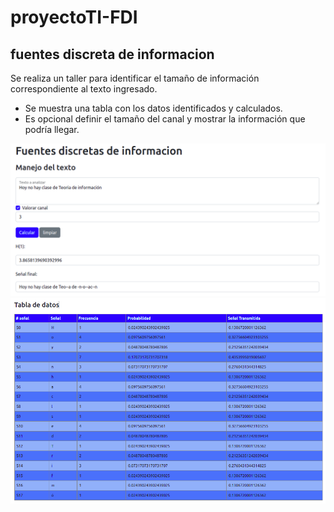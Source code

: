 # proyectoTI-FDI
## fuentes discreta de informacion

Se realiza un taller para identificar el tamaño de información correspondiente al texto ingresado.
* Se muestra una tabla con los datos identificados y calculados.
* Es opcional definir el tamaño del canal y mostrar la información que podría llegar.

![alt text](https://github.com/blackarez/proyectoTI-FDI/blob/main/Gallery/img1.png?raw=true)
![alt text](https://github.com/blackarez/proyectoTI-FDI/blob/main/Gallery/img2.png?raw=true)
